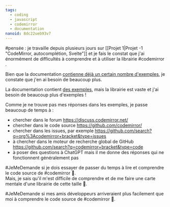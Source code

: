 ```yaml
---
tags:
  - coding
  - javascript
  - codemirror
  - documentation
nanoid: 8dc22ueb93v7
---
```

#pensée : je travaille depuis plusieurs jours sur [[Projet 1|Projet -1 "CodeMirror, autocomplétion, Svelte"]] et je fais le constat que j'ai énormément de difficultés à comprendre et à utiliser la librairie #codemirror .

Bien que la documentation [contienne déjà un certain nombre d'exemples](https://codemirror.net/examples/), je constate que j'en ai besoin de beaucoup plus.

La documentation contient [des exemples](https://codemirror.net/examples/), mais la librairie est vaste et j'ai besoin de beaucoup plus d'exemples !

Comme je ne trouve pas mes réponses dans les exemples, je passe beaucoup de temps à :

- chercher dans le forum https://discuss.codemirror.net/
- chercher dans le code source https://github.com/codemirror/
- chercher dans les issues, par exemple https://github.com/search?q=org%3Acodemirror+bracket&type=issues
- à chercher dans le moteur de recherche global de GitHub https://github.com/search?q=codemirror+bracket&type=code
- à poser des questions à ChatGPT mais il me donne des réponses qui ne fonctionnent généralement pas

#JeMeDemande si je dois essayer de passer du temps à lire et comprendre le code source de #codemirror 🤔.  
Mais, je sais qu'il m'est difficile de comprendre et de me faire une carte mentale d'une librairie de cette taille 🤔.

#JeMeDemande si mes amis développeurs arriveraient plus facilement que moi à comprendre le code source de #codemirror 🤔.

